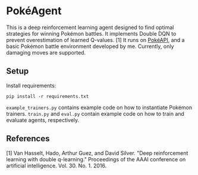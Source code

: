 # PokéAgent

This is a deep reinforcement learning agent designed to find optimal strategies for winning Pokémon battles. It implements Double DQN to prevent overestimation of learned Q-values. [1] 
It runs on [PokéAPI](https://pokeapi.co/), and a basic Pokémon battle environment developed by me. Currently, only damaging moves are supported.

## Setup

Install requirements:

```
pip install -r requirements.txt
```

`example_trainers.py` contains example code on how to instantiate Pokémon trainers. `train.py` and `eval.py` contain example code on how to train and evaluate agents, respectively. 

## References

[1] Van Hasselt, Hado, Arthur Guez, and David Silver. "Deep reinforcement learning with double q-learning." Proceedings of the AAAI conference on artificial intelligence. Vol. 30. No. 1. 2016.
